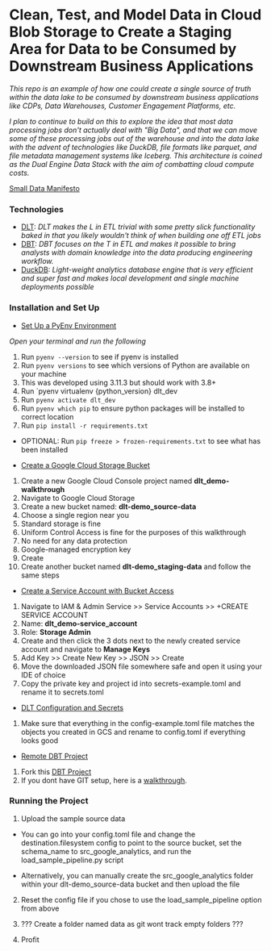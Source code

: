 # **Clean, Test, and Model Data in Cloud Blob Storage to Create a Staging Area for Data to be Consumed by Downstream Business Applications**

*This repo is an example of how one could create a single source of truth within the data lake to be consumed by downstream business applications like CDPs, Data Warehouses, Customer Engagement Platforms, etc.* 

*I plan to continue to build on this to explore the idea that most data processing jobs don't actually deal with "Big Data", and that we can move some of these processing jobs out of the warehouse and into the data lake with the advent of technologies like DuckDB, file formats like parquet, and file metadata management systems like Iceberg. This architecture is coined as the Dual Engine Data Stack with the aim of combatting cloud compute costs.*

[Small Data Manifesto](https://motherduck.com/blog/small-data-manifesto/)

### Technologies 

- [DLT](https://dlthub.com/docs/intro): *DLT makes the L in ETL trivial with some pretty slick functionality baked in that you likely wouldn't think of when building one off ETL jobs*
- [DBT](https://docs.getdbt.com/docs/introduction): *DBT focuses on the T in ETL and makes it possible to bring analysts with domain knowledge into the data producing engineering workflow.*
- [DuckDB](https://duckdb.org/docs/api/python/overview): *Light-weight analytics database engine that is very efficient and super fast and makes local development and single machine deployments possible*


### **Installation and Set Up** 

- [Set Up a PyEnv Environment](https://motherduck.com/blog/small-data-manifesto/)

*Open your terminal and run the following*

1. Run `pyenv --version` to see if pyenv is installed
2. Run `pyenv versions` to see which versions of Python are available on your machine
3. This was developed using 3.11.3 but should work with 3.8+
4. Run `pyenv virtualenv {python_version} dlt_dev
5. Run `pyenv activate dlt_dev` 
6. Run `pyenv which pip` to ensure python packages will be installed to correct location
7. Run `pip install -r requirements.txt` 
- OPTIONAL: Run `pip freeze > frozen-requirements.txt` to see what has been installed

- [Create a Google Cloud Storage Bucket](https://cloud.google.com/storage/docs/creating-buckets)

1. Create a new Google Cloud Console project named **dlt_demo-walkthrough**
2. Navigate to Google Cloud Storage
3. Create a new bucket named: **dlt-demo_source-data** 
4. Choose a single region near you
5. Standard storage is fine
6. Uniform Control Access is fine for the purposes of this walkthrough
7. No need for any data protection 
8. Google-managed encryption key 
9. Create
10. Create another bucket named **dlt-demo_staging-data** and follow the same steps

- [Create a Service Account with Bucket Access](https://cloud.google.com/iam/docs/service-accounts-create) 

1. Navigate to IAM & Admin Service >> Service Accounts >> +CREATE SERVICE ACCOUNT
2. Name: **dlt_demo-service_account** 
3. Role: **Storage Admin**
4. Create and then click the 3 dots next to the newly created service account and navigate to **Manage Keys** 
5. Add Key >> Create New Key >> JSON >> Create
6. Move the downloaded JSON file somewhere safe and open it using your IDE of choice
7. Copy the private key and project id into secrets-example.toml and rename it to secrets.toml

- [DLT Configuration and Secrets](https://dlthub.com/docs/general-usage/credentials)

1. Make sure that everything in the config-example.toml file matches the objects you created in GCS and rename to config.toml if everything looks good 

- [Remote DBT Project](https://dlthub.com/docs/dlt-ecosystem/transformations/dbt/) 

1. Fork this [DBT Project](https://github.com/thedatagata/dlt_dbt_models) 
2. If you dont have GIT setup, here is a [walkthrough](https://www.freecodecamp.org/news/setup-git-on-mac/). 


### **Running the Project** 

1. Upload the sample source data 

- You can go into your config.toml file and change the destination.filesystem config to point to the source bucket, set the schema_name to src_google_analytics, and run the load_sample_pipeline.py script

- Alternatively, you can manually create the src_google_analytics folder within your dlt-demo_source-data bucket and then upload the file

2. Reset the config file if you chose to use the load_sample_pipeline option from above

3. ??? Create a folder named data as git wont track empty folders ???

4. Profit









